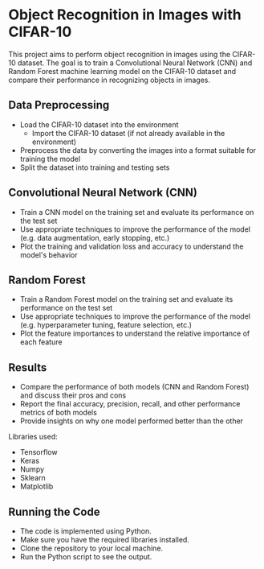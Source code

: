 # Object Recognition in Images with CIFAR-10

This project aims to perform object recognition in images using the CIFAR-10 dataset. The goal is to train a Convolutional Neural Network (CNN) and Random Forest machine learning model on the CIFAR-10 dataset and compare their performance in recognizing objects in images.

## Data Preprocessing
- Load the CIFAR-10 dataset into the environment
  - Import the CIFAR-10 dataset (if not already available in the environment)
- Preprocess the data by converting the images into a format suitable for training the model
- Split the dataset into training and testing sets

## Convolutional Neural Network (CNN)
- Train a CNN model on the training set and evaluate its performance on the test set
- Use appropriate techniques to improve the performance of the model (e.g. data augmentation, early stopping, etc.)
- Plot the training and validation loss and accuracy to understand the model's behavior

## Random Forest
- Train a Random Forest model on the training set and evaluate its performance on the test set
- Use appropriate techniques to improve the performance of the model (e.g. hyperparameter tuning, feature selection, etc.)
- Plot the feature importances to understand the relative importance of each feature

## Results
- Compare the performance of both models (CNN and Random Forest) and discuss their pros and cons
- Report the final accuracy, precision, recall, and other performance metrics of both models
- Provide insights on why one model performed better than the other

Libraries used:
- Tensorflow
- Keras
- Numpy
- Sklearn
- Matplotlib

## Running the Code
- The code is implemented using Python.
- Make sure you have the required libraries installed.
- Clone the repository to your local machine.
- Run the Python script to see the output.
